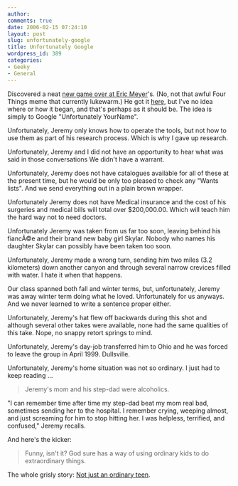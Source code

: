 ```yaml
---
author:
comments: true
date: 2006-02-15 07:24:10
layout: post
slug: unfortunately-google
title: Unfortunately Google
wordpress_id: 389
categories:
- Geeky
- General
---
```


Discovered a neat [new game over at Eric Meyer](http://meyerweb.com/eric/thoughts/2006/02/09/unfortunately-eric/)'s. (No, not that awful Four Things meme that currently lukewarm.) He got it [here](http://rentzsch.com/notes/googleUnfortunatelyYourName), but I've no idea where or how it began, and that's perhaps as it should be. The idea is simply to Google "Unfortunately YourName".

Unfortunately, Jeremy only knows how to operate the tools, but not how to use them as part of his research process.
Which is why I gave up research.

Unfortunately, Jeremy and I did not have an opportunity to hear what was said in those conversations
We didn't have a warrant.

Unfortunately, Jeremy does not have catalogues available for all of these at the present time, but he would be only too pleased to check any "Wants lists".
And we send everything out in a plain brown wrapper.

Unfortunately Jeremy does not have Medical insurance and the cost of his surgeries and medical bills will total over $200,000.00.
Which will teach him the hard way not to need doctors.

Unfortunately Jeremy was taken from us far too soon, leaving behind his fiancÃ©e and their brand new baby girl Skylar.
Nobody who names his daughter Skylar can possibly have been taken too soon.

Unfortunately, Jeremy made a wrong turn, sending him two miles (3.2 kilometers) down another canyon and through several narrow crevices filled with water.
I hate it when that happens.

Our class spanned both fall and winter terms, but, unfortunately, Jeremy was away winter term doing what he loved. Unfortunately for us anyways.
And we never learned to write a sentence proper either.

Unfortunately, Jeremy's hat flew off backwards during this shot and although several other takes were available, none had the same qualities of this take.
Nope, no snappy retort springs to mind.

Unfortunately, Jeremy's day-job transferred him to Ohio and he was forced to leave the group in April 1999.
Dullsville.

Unfortunately, Jeremy's home situation was not so ordinary.
I just had to keep reading ...

> Jeremy's mom and his step-dad were alcoholics.

"I can remember time after time my step-dad beat my mom real bad, sometimes sending her to the hospital. I remember crying, weeping almost, and just screaming for him to stop hitting her. I was helpless, terrified, and confused," Jeremy recalls.

And here's the kicker:


> Funny, isn't it? God sure has a way of using ordinary kids to do extraordinary things.

The whole grisly story: [Not just an ordinary teen](http://www.700club.com/family/youth/ANS_ordinary.asp).
